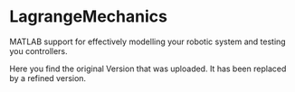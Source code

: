 # LagrangeMechanics
MATLAB support for effectively modelling your robotic system and testing you controllers.

Here you find the original Version that was uploaded.
It has been replaced by a refined version.
